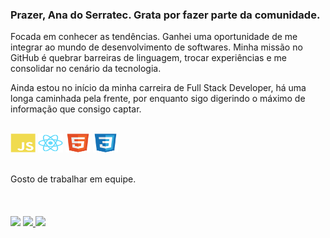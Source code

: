 ### Prazer, Ana do Serratec. Grata por fazer parte da comunidade. 

Focada em conhecer as tendências. Ganhei uma oportunidade de me integrar ao mundo de desenvolvimento de softwares. Minha missão no GitHub é quebrar barreiras de linguagem, trocar experiências e me consolidar no cenário da tecnologia.

Ainda estou no início da minha carreira de Full Stack Developer, há uma longa caminhada pela frente, por enquanto sigo digerindo o máximo de informação que consigo captar. 
<div style="display: inline_block"><br>
  <img align="center" alt="Ana-Js" height="30" width="40" src="https://raw.githubusercontent.com/devicons/devicon/master/icons/javascript/javascript-plain.svg">
  <img align="center" alt="Ana-React" height="30" width="40" src="https://raw.githubusercontent.com/devicons/devicon/master/icons/react/react-original.svg">
  <img align="center" alt="Ana-HTML" height="30" width="40" src="https://raw.githubusercontent.com/devicons/devicon/master/icons/html5/html5-original.svg">
  <img align="center" alt="Ana-CSS" height="30" width="40" src="https://raw.githubusercontent.com/devicons/devicon/master/icons/css3/css3-original.svg">
<br>
<br>
<br>
</div>
Gosto de trabalhar em equipe.
<div>
<br>
<br>
<br>
  <img height="100em" src="https://user-images.githubusercontent.com/101607084/177019008-1be69762-ddfc-4d2e-a62f-d3526b7c6bcf.gif">
  <a href="https://github.com/AnaCarolinaCanto">
  <img height="100em" src="https://github-readme-stats.vercel.app/api?username=AnaCarolinaCanto&show_icons=true&theme=dracula&include_all_commits=true&count_private=true"/>
  <img height="100em" src="https://github-readme-stats.vercel.app/api/top-langs/?username=AnaCarolinaCanto&layout=compact&langs_count=7&theme=dracula"/>
</div>

